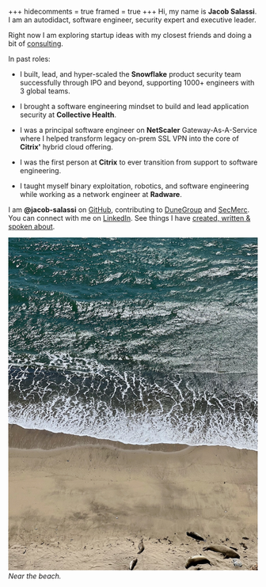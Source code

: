 +++
hidecomments = true
framed = true
+++
Hi, my name is **Jacob Salassi**. I am an autodidact, software engineer, security expert and executive leader.

Right now I am exploring startup ideas with my closest friends and doing a bit of [consulting](https://www.dunegroup.xyz).

In past roles:

* I built, lead, and hyper-scaled the **Snowflake** product security team successfully through IPO and beyond, supporting 1000+ engineers with 3 global teams.
<p></p>

* I brought a software engineering mindset to build and lead application security at **Collective Health**.
<p></p>

* I was a principal software engineer on **NetScaler** Gateway-As-A-Service where I helped transform legacy on-prem SSL VPN into the core of **Citrix'** hybrid cloud offering.
<p></p>

* I was the first person at **Citrix** to ever transition from support to software engineering. 
<p></p>

* I taught myself binary exploitation, robotics, and software engineering while working as a network engineer at **Radware**.

I am **@jacob-salassi** on [GitHub](https://www.github.com/jacob-salassi), contributing to [DuneGroup](https://github.com/DuneGroup) and [SecMerc](https://github.com/secmerc). You can connect with me on [LinkedIn](https://www.linkedin.com/in/jacobsalassi/). See things I have [created, written & spoken about](/about).

![Seals on the beach](posts/cover.jpg)
*Near the beach.*
